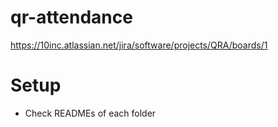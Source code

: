 # qr-attendance
https://10inc.atlassian.net/jira/software/projects/QRA/boards/1

# Setup
- Check READMEs of each folder
